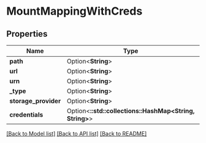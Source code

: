 # MountMappingWithCreds

## Properties

Name | Type | Description | Notes
------------ | ------------- | ------------- | -------------
**path** | Option<**String**> |  | [optional]
**url** | Option<**String**> |  | [optional]
**urn** | Option<**String**> |  | [optional]
**_type** | Option<**String**> |  | [optional]
**storage_provider** | Option<**String**> |  | [optional]
**credentials** | Option<**::std::collections::HashMap<String, String>**> |  | [optional]

[[Back to Model list]](../README.md#documentation-for-models) [[Back to API list]](../README.md#documentation-for-api-endpoints) [[Back to README]](../README.md)


